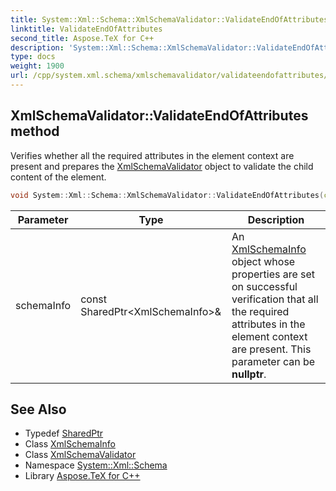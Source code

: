 ```yaml
---
title: System::Xml::Schema::XmlSchemaValidator::ValidateEndOfAttributes method
linktitle: ValidateEndOfAttributes
second_title: Aspose.TeX for C++
description: 'System::Xml::Schema::XmlSchemaValidator::ValidateEndOfAttributes method. Verifies whether all the required attributes in the element context are present and prepares the XmlSchemaValidator object to validate the child content of the element in C++.'
type: docs
weight: 1900
url: /cpp/system.xml.schema/xmlschemavalidator/validateendofattributes/
---
```

## XmlSchemaValidator::ValidateEndOfAttributes method


Verifies whether all the required attributes in the element context are present and prepares the [XmlSchemaValidator](../) object to validate the child content of the element.

```cpp
void System::Xml::Schema::XmlSchemaValidator::ValidateEndOfAttributes(const SharedPtr<XmlSchemaInfo> &schemaInfo)
```


| Parameter | Type | Description |
| --- | --- | --- |
| schemaInfo | const SharedPtr\<XmlSchemaInfo\>\& | An [XmlSchemaInfo](../../xmlschemainfo/) object whose properties are set on successful verification that all the required attributes in the element context are present. This parameter can be **nullptr**. |

## See Also

* Typedef [SharedPtr](../../../system/sharedptr/)
* Class [XmlSchemaInfo](../../xmlschemainfo/)
* Class [XmlSchemaValidator](../)
* Namespace [System::Xml::Schema](../../)
* Library [Aspose.TeX for C++](../../../)
